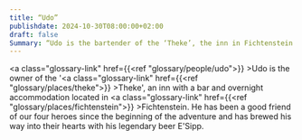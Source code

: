 ```yaml
---
title: “Udo”
publishdate: 2024-10-30T08:00:00+02:00
draft: false
Summary: “Udo is the bartender of the ‘Theke’, the inn in Fichtenstein.”
---
```

<a class="glossary-link" href={{<ref "glossary/people/udo">}} >Udo</a> is the owner of the '<a class="glossary-link" href={{<ref "glossary/places/theke">}} >Theke</a>', an inn with a bar and overnight accommodation located in <a class="glossary-link" href={{<ref "glossary/places/fichtenstein">}} >Fichtenstein</a>. He has been a good friend of our four heroes since the beginning of the adventure and has brewed his way into their hearts with his legendary beer E'Sipp.
